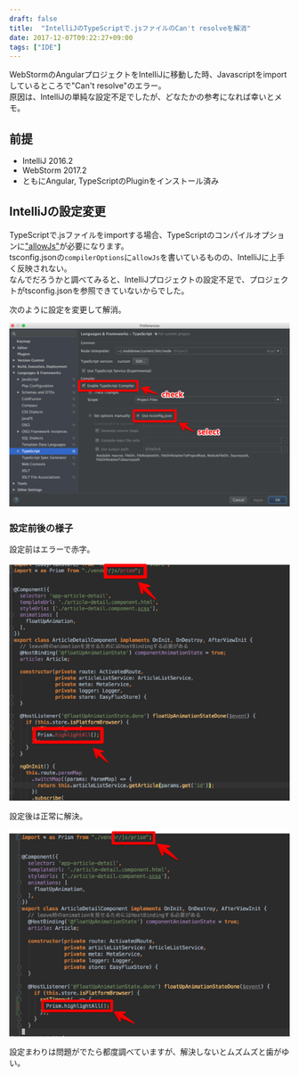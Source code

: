 ```yaml
---
draft: false
title:  "IntelliJのTypeScriptで.jsファイルのCan't resolveを解消"
date: 2017-12-07T09:22:27+09:00
tags: ["IDE"]
---
```

WebStormのAngularプロジェクトをIntelliJに移動した時、Javascriptをimportしているところで"Can't resolve"のエラー。  
原因は、IntelliJの単純な設定不足でしたが、どなたかの参考になれば幸いとメモ。  

## 前提

* IntelliJ 2016.2
* WebStorm 2017.2
* ともにAngular, TypeScriptのPluginをインストール済み

## IntelliJの設定変更

TypeScriptで.jsファイルをimportする場合、TypeScriptのコンパイルオプションに["allowJs"](https://www.typescriptlang.org/docs/handbook/compiler-options.html)が必要になります。  
tsconfig.jsonの`compilerOptions`に`allowJs`を書いているものの、IntelliJに上手く反映されない。  
なんでだろうかと調べてみると、IntelliJプロジェクトの設定不足で、プロジェクトがtsconfig.jsonを参照できていないからでした。  

次のように設定を変更して解消。

![Image](/assets/images/2017/12/20171124pref.png)

### 設定前後の様子

設定前はエラーで赤字。

![Image](/assets/images/2017/12/20171124b.png)

設定後は正常に解決。

![Image](/assets/images/2017/12/20171124a.png)

設定まわりは問題がでたら都度調べていますが、解決しないとムズムズと歯がゆい。  
